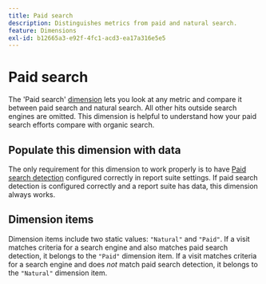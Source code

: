 ```yaml
---
title: Paid search
description: Distinguishes metrics from paid and natural search.
feature: Dimensions
exl-id: b12665a3-e92f-4fc1-acd3-ea17a316e5e5
---
```

# Paid search

The 'Paid search' [dimension](overview.md) lets you look at any metric and compare it between paid search and natural search. All other hits outside search engines are omitted. This dimension is helpful to understand how your paid search efforts compare with organic search.

## Populate this dimension with data

The only requirement for this dimension to work properly is to have [Paid search detection](/help/admin/tools/manage-rs/edit-settings/general/paid-search-detection/paid-search-detection.md) configured correctly in report suite settings. If paid search detection is configured correctly and a report suite has data, this dimension always works.

## Dimension items

Dimension items include two static values: `"Natural"` and `"Paid"`. If a visit matches criteria for a search engine and also matches paid search detection, it belongs to the `"Paid"` dimension item. If a visit matches criteria for a search engine and does *not* match paid search detection, it belongs to the `"Natural"` dimension item.
